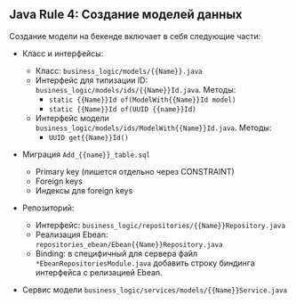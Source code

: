 ## Java Rule 4: Создание моделей данных

Создание модели на бекенде включает в себя следующие части:

- Класс и интерфейсы:
  - Класс: `business_logic/models/{{Name}}.java`
  - Интерфейс для типизации ID: `business_logic/models/ids/{{Name}}Id.java`. Методы:
    - `static {{Name}}Id of(ModelWith{{Name}}Id model)`
    - `static {{Name}}Id of(UUID {{name}}Id)`
  - Интерфейс модели `business_logic/models/ids/ModelWith{{Name}}Id.java`. Методы:
    - `UUID get{{Name}}Id()`
  
- Миграция `Add_{{name}}_table.sql`
  - Primary key (пишется отдельно через CONSTRAINT)
  - Foreign keys
  - Индексы для foreign keys

- Репозиторий:
  - Интерфейс: `business_logic/repositories/{{Name}}Repository.java`
  - Реализация Ebean: `repositories_ebean/Ebean{{Name}}Repository.java`
  - Binding: в специфичный для сервера файл `*EbeanRepositoriesModule.java` добавить строку биндинга интерфейса с релизацией Ebean.

- Сервис модели `business_logic/services/models/{{Name}}Service.java`
